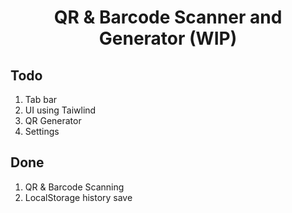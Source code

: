 <h1 align="center">
  QR & Barcode Scanner and Generator (WIP)
</h1>

## Todo

1. Tab bar
2. UI using Taiwlind
3. QR Generator
4. Settings

## Done

1. QR & Barcode Scanning
2. LocalStorage history save

